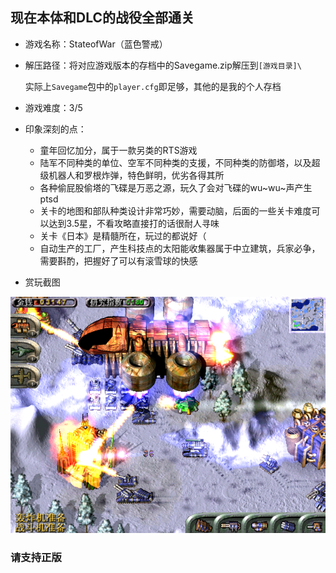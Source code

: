 ## 现在本体和DLC的战役全部通关

* 游戏名称：StateofWar（蓝色警戒）

* 解压路径：将对应游戏版本的存档中的Savegame.zip解压到`[游戏目录]\`

  实际上`Savegame`包中的`player.cfg`即足够，其他的是我的个人存档

* 游戏难度：3/5

* 印象深刻的点：
  * 童年回忆加分，属于一款另类的RTS游戏
  * 陆军不同种类的单位、空军不同种类的支援，不同种类的防御塔，以及超级机器人和罗根炸弹，特色鲜明，优劣各得其所
  * 各种偷屁股偷塔的飞碟是万恶之源，玩久了会对飞碟的wu~wu~声产生ptsd
  * 关卡的地图和部队种类设计非常巧妙，需要动脑，后面的一些关卡难度可以达到3.5星，不看攻略直接打的话很耐人寻味
  * 关卡《日本》是精髓所在，玩过的都说好（
  * 自动生产的工厂，产生科技点的太阳能收集器属于中立建筑，兵家必争，需要斟酌，把握好了可以有滚雪球的快感

* 赏玩截图

![image-20210127191523318](.\image-20210127191523318.png)

### 请支持正版